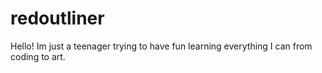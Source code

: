 # redoutliner
Hello!
Im just a teenager trying to have fun learning everything I can from coding to art.
